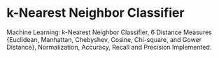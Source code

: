 # k-Nearest Neighbor Classifier
Machine Learning: k-Nearest Neighbor Classifier, 6 Distance Measures {Euclidean, Manhattan, Chebyshev, Cosine, Chi-square, and Gower Distance}, Normalization, Accuracy, Recall and Precision Implemented.
